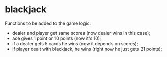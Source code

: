 # blackjack

Functions to be added to the game logic:
- dealer and player get same scores (now dealer wins in this case);
- ace gives 1 point or 10 points (now it's 10);
- if a dealer gets 5 cards he wins (now it depends on scores);
- if player dealt with blackjack, he wins (right now he just gets 21 points);
